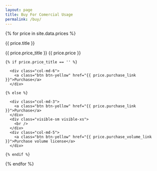```yaml
---
layout: page
title: Buy For Comercial Usage
permalink: /buy/
---
```


{% for price in site.data.prices %}

<div class="bs-callout bs-callout-warning">
  <div class="row">
    <div class="col-md-4">
      <p>{{ price.title }}</p>
      <p>{{ price.price_title }} <span class="price_small">{{ price.price }}</span></p>
    </div>
    
    {% if price.price_title == '' %}

      <div class="col-md-6">
        <a class="btn btn-yellow" href="{{ price.purchase_link }}">Purchase</a>
      </div>
    
    {% else %}

      <div class="col-md-3">
        <a class="btn btn-yellow" href="{{ price.purchase_link }}">Purchase</a>
      </div>
      <div class="visible-sm visible-xs">
        <br />
      </div>
      <div class="col-md-5">
        <a class="btn btn-yellow" href="{{ price.purchase_volume_link }}">Purchase volume license</a>
      </div>
    
    {% endif %}

  </div>
</div>

{% endfor %}
